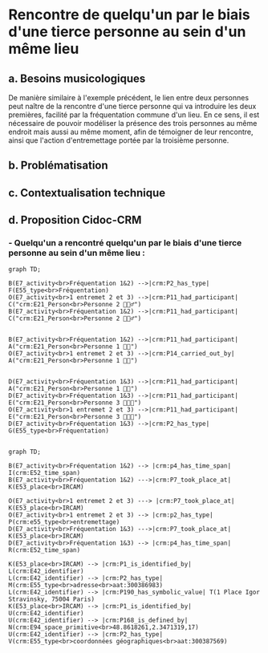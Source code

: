 # Rencontre de quelqu'un par le biais d'une tierce personne au sein d'un même lieu

## a. Besoins musicologiques

De manière similaire à l'exemple précédent, le lien entre deux personnes peut naître de la rencontre d'une tierce personne qui va introduire les deux premières, facilité par la fréquentation commune d'un lieu. En ce sens, il est nécessaire de pouvoir modéliser la présence des trois personnes au même endroit mais aussi au même moment, afin de témoigner de leur rencontre, ainsi que l'action d'entremettage portée par la troisième personne.

## b. Problématisation

## c. Contextualisation technique

## d. Proposition Cidoc-CRM

### - Quelqu'un a rencontré quelqu'un par le biais d'une tierce personne au sein d'un même lieu :

```mermaid
graph TD;

B(E7_activity<br>Fréquentation 1&2) -->|crm:P2_has_type| F(E55_type<br>Fréquentation)
O(E7_activity<br>1 entremet 2 et 3) -->|crm:P11_had_participant| C("crm:E21_Person<br>Personne 2 🧔🏻‍♂️")
B(E7_activity<br>Fréquentation 1&2) -->|crm:P11_had_participant| C("crm:E21_Person<br>Personne 2 🧔🏻‍♂️")


B(E7_activity<br>Fréquentation 1&2) -->|crm:P11_had_participant| A("crm:E21_Person<br>Personne 1 👩🏼")
O(E7_activity<br>1 entremet 2 et 3) -->|crm:P14_carried_out_by| A("crm:E21_Person<br>Personne 1 👩🏼")


D(E7_activity<br>Fréquentation 1&3) -->|crm:P11_had_participant| A("crm:E21_Person<br>Personne 1 👩🏼")
D(E7_activity<br>Fréquentation 1&3) -->|crm:P11_had_participant| E("crm:E21_Person<br>Personne 3 👩🏻‍🦰")
O(E7_activity<br>1 entremet 2 et 3) -->|crm:P11_had_participant| E("crm:E21_Person<br>Personne 3 👩🏻‍🦰")
D(E7_activity<br>Fréquentation 1&3) -->|crm:P2_has_type| G(E55_type<br>Fréquentation)


```

```mermaid
graph TD;

B(E7_activity<br>Fréquentation 1&2) --> |crm:p4_has_time_span| I(crm:E52_time_span)
B(E7_activity<br>Fréquentation 1&2) --->|crm:P7_took_place_at| K(E53_place<br>IRCAM)

O(E7_activity<br>1 entremet 2 et 3) ---> |crm:P7_took_place_at| K(E53_place<br>IRCAM)
O(E7_activity<br>1 entremet 2 et 3) --> |crm:p2_has_type| P(crm:e55_type<br>entremettage)
D(E7_activity<br>Fréquentation 1&3) --->|crm:P7_took_place_at| K(E53_place<br>IRCAM)
D(E7_activity<br>Fréquentation 1&3) --> |crm:p4_has_time_span| R(crm:E52_time_span)

K(E53_place<br>IRCAM) --> |crm:P1_is_identified_by| L(crm:E42_identifier)
L(crm:E42_identifier) --> |crm:P2_has_type| M(crm:E55_type<br>adresse<br>aat:300386983)
L(crm:E42_identifier) --> |crm:P190_has_symbolic_value| T(1 Place Igor Stravinsky, 75004 Paris)
K(E53_place<br>IRCAM) --> |crm:P1_is_identified_by| U(crm:E42_identifier)
U(crm:E42_identifier) --> |crm:P168_is_defined_by| N(crm:E94_space_primitive<br>48.8618261,2.3471319,17)
U(crm:E42_identifier) --> |crm:P2_has_type| V(crm:E55_type<br>coordonnées géographiques<br>aat:300387569)

```




